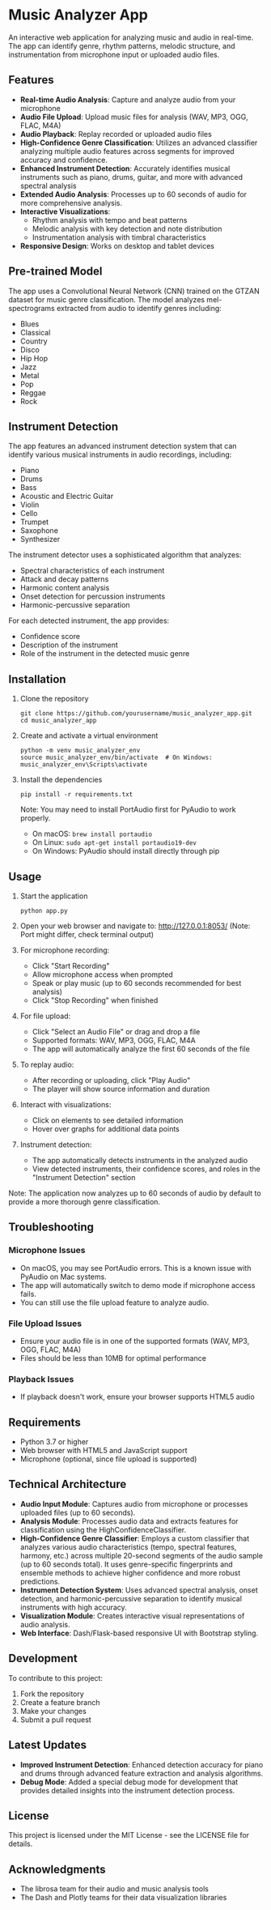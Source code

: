 # Music Analyzer App

An interactive web application for analyzing music and audio in real-time. The app can identify genre, rhythm patterns, melodic structure, and instrumentation from microphone input or uploaded audio files.

## Features

- **Real-time Audio Analysis**: Capture and analyze audio from your microphone
- **Audio File Upload**: Upload music files for analysis (WAV, MP3, OGG, FLAC, M4A)
- **Audio Playback**: Replay recorded or uploaded audio files
- **High-Confidence Genre Classification**: Utilizes an advanced classifier analyzing multiple audio features across segments for improved accuracy and confidence.
- **Enhanced Instrument Detection**: Accurately identifies musical instruments such as piano, drums, guitar, and more with advanced spectral analysis
- **Extended Audio Analysis**: Processes up to 60 seconds of audio for more comprehensive analysis.
- **Interactive Visualizations**: 
  - Rhythm analysis with tempo and beat patterns
  - Melodic analysis with key detection and note distribution
  - Instrumentation analysis with timbral characteristics
- **Responsive Design**: Works on desktop and tablet devices

## Pre-trained Model

The app uses a Convolutional Neural Network (CNN) trained on the GTZAN dataset for music genre classification. The model analyzes mel-spectrograms extracted from audio to identify genres including:

- Blues
- Classical
- Country
- Disco
- Hip Hop
- Jazz
- Metal
- Pop
- Reggae
- Rock

## Instrument Detection

The app features an advanced instrument detection system that can identify various musical instruments in audio recordings, including:

- Piano
- Drums
- Bass
- Acoustic and Electric Guitar
- Violin
- Cello
- Trumpet
- Saxophone
- Synthesizer

The instrument detector uses a sophisticated algorithm that analyzes:
- Spectral characteristics of each instrument
- Attack and decay patterns
- Harmonic content analysis
- Onset detection for percussion instruments
- Harmonic-percussive separation

For each detected instrument, the app provides:
- Confidence score
- Description of the instrument
- Role of the instrument in the detected music genre

## Installation

1. Clone the repository
   ```
   git clone https://github.com/yourusername/music_analyzer_app.git
   cd music_analyzer_app
   ```

2. Create and activate a virtual environment
   ```
   python -m venv music_analyzer_env
   source music_analyzer_env/bin/activate  # On Windows: music_analyzer_env\Scripts\activate
   ```

3. Install the dependencies
   ```
   pip install -r requirements.txt
   ```

   Note: You may need to install PortAudio first for PyAudio to work properly.
   - On macOS: `brew install portaudio`
   - On Linux: `sudo apt-get install portaudio19-dev`
   - On Windows: PyAudio should install directly through pip

## Usage

1. Start the application
   ```
   python app.py
   ```

2. Open your web browser and navigate to: http://127.0.0.1:8053/ (Note: Port might differ, check terminal output)

3. For microphone recording:
   - Click "Start Recording"
   - Allow microphone access when prompted
   - Speak or play music (up to 60 seconds recommended for best analysis)
   - Click "Stop Recording" when finished

4. For file upload:
   - Click "Select an Audio File" or drag and drop a file
   - Supported formats: WAV, MP3, OGG, FLAC, M4A
   - The app will automatically analyze the first 60 seconds of the file

5. To replay audio:
   - After recording or uploading, click "Play Audio"
   - The player will show source information and duration

6. Interact with visualizations:
   - Click on elements to see detailed information
   - Hover over graphs for additional data points

7. Instrument detection:
   - The app automatically detects instruments in the analyzed audio
   - View detected instruments, their confidence scores, and roles in the "Instrument Detection" section

Note: The application now analyzes up to 60 seconds of audio by default to provide a more thorough genre classification.

## Troubleshooting

### Microphone Issues
- On macOS, you may see PortAudio errors. This is a known issue with PyAudio on Mac systems.
- The app will automatically switch to demo mode if microphone access fails.
- You can still use the file upload feature to analyze audio.

### File Upload Issues
- Ensure your audio file is in one of the supported formats (WAV, MP3, OGG, FLAC, M4A)
- Files should be less than 10MB for optimal performance

### Playback Issues
- If playback doesn't work, ensure your browser supports HTML5 audio

## Requirements

- Python 3.7 or higher
- Web browser with HTML5 and JavaScript support
- Microphone (optional, since file upload is supported)

## Technical Architecture

- **Audio Input Module**: Captures audio from microphone or processes uploaded files (up to 60 seconds).
- **Analysis Module**: Processes audio data and extracts features for classification using the HighConfidenceClassifier.
- **High-Confidence Genre Classifier**: Employs a custom classifier that analyzes various audio characteristics (tempo, spectral features, harmony, etc.) across multiple 20-second segments of the audio sample (up to 60 seconds total). It uses genre-specific fingerprints and ensemble methods to achieve higher confidence and more robust predictions.
- **Instrument Detection System**: Uses advanced spectral analysis, onset detection, and harmonic-percussive separation to identify musical instruments with high accuracy.
- **Visualization Module**: Creates interactive visual representations of audio analysis.
- **Web Interface**: Dash/Flask-based responsive UI with Bootstrap styling.

## Development

To contribute to this project:

1. Fork the repository
2. Create a feature branch
3. Make your changes
4. Submit a pull request

## Latest Updates

- **Improved Instrument Detection**: Enhanced detection accuracy for piano and drums through advanced feature extraction and analysis algorithms.
- **Debug Mode**: Added a special debug mode for development that provides detailed insights into the instrument detection process.

## License

This project is licensed under the MIT License - see the LICENSE file for details.

## Acknowledgments

- The librosa team for their audio and music analysis tools
- The Dash and Plotly teams for their data visualization libraries 